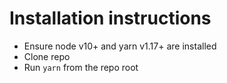 # Installation instructions
  - Ensure node v10+ and yarn v1.17+ are installed
  - Clone repo
  - Run `yarn` from the repo root
